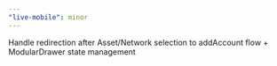```yaml
---
"live-mobile": minor
---
```


Handle redirection after Asset/Network selection to addAccount flow + ModularDrawer state management
